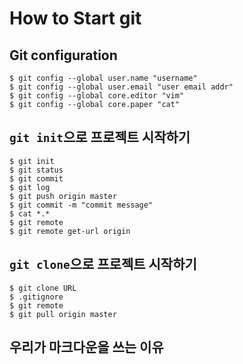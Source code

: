 # How to Start git

## Git configuration

```shell
$ git config --global user.name "username"
$ git config --global user.email "user email addr"
$ git config --global core.editor "vim"
$ git config --global core.paper "cat"
```

## `git init`으로 프로젝트 시작하기

```shell
$ git init
$ git status
$ git commit
$ git log
$ git push origin master
$ git commit -m "commit message"
$ cat *.*
$ git remote
$ git remote get-url origin
```

## `git clone`으로 프로젝트 시작하기

```shell
$ git clone URL
$ .gitignore
$ git remote
$ git pull origin master
```

## 우리가 마크다운을 쓰는 이유

